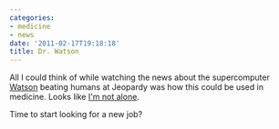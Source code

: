 ```yaml
---
categories:
- medicine
- news
date: '2011-02-17T19:18:18'
title: Dr. Watson
---
```



All I could think of while watching the news about the supercomputer
[Watson](http://www-943.ibm.com/innovation/us/watson/) beating humans
at Jeopardy was how this could be used in medicine. Looks like [I'm not alone](http://www.scientificamerican.com/blog/post.cfm?id=paging-dr-watson-ibm-to-apply-jeopa-2011-02-17).

Time to start looking for a new job?
